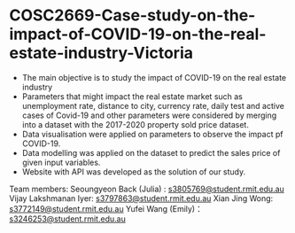 # COSC2669-Case-study-on-the-impact-of-COVID-19-on-the-real-estate-industry-Victoria

- The main objective is to study the impact of COVID-19 on the real estate industry
- Parameters that might impact the real estate market such as unemployment rate, distance to city, currency rate, daily test and active cases of Covid-19 and other parameters were considered by merging into a dataset with the 2017-2020 property sold price dataset.
- Data visualisation were applied on parameters to observe the impact pf COVID-19.
- Data modelling was applied on the dataset to predict the sales price of given input variables.
- Website with API was developed as the solution of our study.

Team members:
Seoungyeon Back (Julia) : s3805769@student.rmit.edu.au
Vijay Lakshmanan Iyer: s3797863@student.rmit.edu.au
Xian Jing Wong: s3772149@student.rmit.edu.au
Yufei Wang (Emily)：s3246253@student.rmit.edu.au
